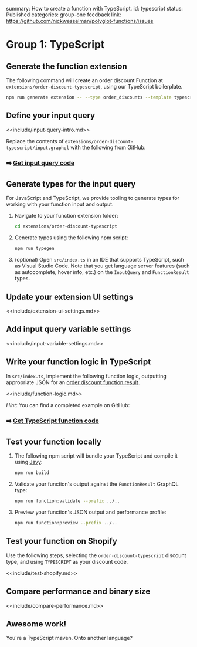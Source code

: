 summary: How to create a function with TypeScript.
id: typescript
status: Published
categories: group-one
feedback link: https://github.com/nickwesselman/polyglot-functions/issues

# Group 1: TypeScript

## Generate the function extension

The following command will create an order discount Function at `extensions/order-discount-typescript`, using our TypeScript boilerplate.

```bash
npm run generate extension -- --type order_discounts --template typescript --name order-discount-typescript
```

## Define your input query

<<include/input-query-intro.md>>

Replace the contents of `extensions/order-discount-typescript/input.graphql` with the following from GitHub:

### ➡️ [Get input query code](https://github.com/nickwesselman/polyglot-functions/blob/main/app/extensions/order-discount-typescript/input.graphql)

## Generate types for the input query

For JavaScript and TypeScript, we provide tooling to generate types for working with your function input and output.

1. Navigate to your function extension folder:

    ```bash
    cd extensions/order-discount-typescript
    ```

1. Generate types using the following npm script:

    ```bash
    npm run typegen
    ```

1. (optional) Open `src/index.ts` in an IDE that supports TypeScript, such as Visual Studio Code. Note that you get language server features (such as autocomplete, hover info, etc.) on the `InputQuery` and `FunctionResult` types.

## Update your extension UI settings

<<include/extension-ui-settings.md>>

## Add input query variable settings

<<include/input-variable-settings.md>>

## Write your function logic in TypeScript

In `src/index.ts`, implement the following function logic, outputting appropriate JSON for an [order discount function result](https://shopify.dev/docs/api/functions/reference/order-discounts/graphql/functionresult).

<<include/function-logic.md>>

_Hint_: You can find a completed example on GitHub:

### ➡️ [Get TypeScript function code](https://github.com/nickwesselman/polyglot-functions/blob/main/app/extensions/order-discount-typescript/src/index.ts)

## Test your function locally

1. The following npm script will bundle your TypeScript and compile it using [Javy](https://github.com/Shopify/javy):

    ```bash
    npm run build
    ```

1. Validate your function's output against the `FunctionResult` GraphQL type:

    ```bash
    npm run function:validate --prefix ../..
    ```

1. Preview your function's JSON output and performance profile:

    ```bash
    npm run function:preview --prefix ../.. 
    ```

## Test your function on Shopify

Use the following steps, selecting the `order-discount-typescript` discount type, and using `TYPESCRIPT` as your discount code.

<<include/test-shopify.md>>

## Compare performance and binary size

<<include/compare-performance.md>>

## Awesome work!

You're a TypeScript maven. Onto another language?
